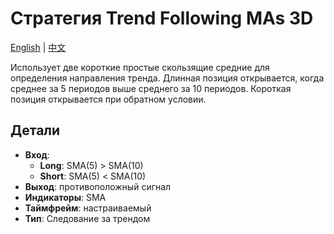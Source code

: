 # Стратегия Trend Following MAs 3D
[English](README.md) | [中文](README_cn.md)

Использует две короткие простые скользящие средние для определения направления тренда.
Длинная позиция открывается, когда среднее за 5 периодов выше среднего за 10 периодов.
Короткая позиция открывается при обратном условии.

## Детали

- **Вход**:
  - **Long**: SMA(5) > SMA(10)
  - **Short**: SMA(5) < SMA(10)
- **Выход**: противоположный сигнал
- **Индикаторы**: SMA
- **Таймфрейм**: настраиваемый
- **Тип**: Следование за трендом
